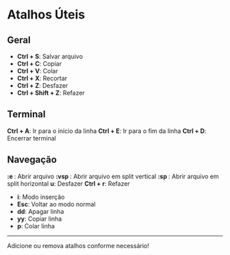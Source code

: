 # Atalhos Úteis

## Geral
- **Ctrl + S**: Salvar arquivo
- **Ctrl + C**: Copiar
- **Ctrl + V**: Colar
- **Ctrl + X**: Recortar
- **Ctrl + Z**: Desfazer
- **Ctrl + Shift + Z**: Refazer

## Terminal
**Ctrl + A**: Ir para o início da linha
**Ctrl + E**: Ir para o fim da linha
**Ctrl + D**: Encerrar terminal

## Navegação
**:e <arquivo>**: Abrir arquivo
**:vsp <arquivo>**: Abrir arquivo em split vertical
**:sp <arquivo>**: Abrir arquivo em split horizontal
**u**: Desfazer
**Ctrl + r**: Refazer
- **i**: Modo inserção
- **Esc**: Voltar ao modo normal
- **dd**: Apagar linha
- **yy**: Copiar linha
- **p**: Colar linha

---
Adicione ou remova atalhos conforme necessário!